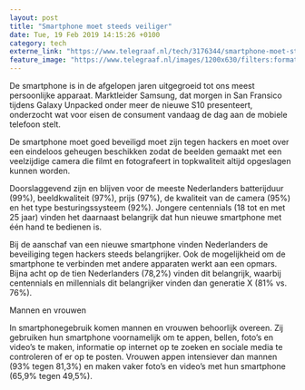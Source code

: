 ```yaml
---
layout: post
title: "Smartphone moet steeds veiliger"
date: Tue, 19 Feb 2019 14:15:26 +0100
category: tech
externe_link: "https://www.telegraaf.nl/tech/3176344/smartphone-moet-steeds-veiliger"
feature_image: "https://www.telegraaf.nl/images/1200x630/filters:format(jpeg):quality(80)/cdn-kiosk-api.telegraaf.nl/6bbcd748-3448-11e9-b2d7-69162ce7dbc0.jpg"
---
```


<p class="intro">De smartphone is in de afgelopen jaren uitgegroeid tot ons meest persoonlijke apparaat. Marktleider Samsung, dat morgen in San Fransico tijdens Galaxy Unpacked onder meer de nieuwe S10 presenteert, onderzocht wat voor eisen de consument vandaag de dag aan de mobiele telefoon stelt.</p> <p>De smartphone moet goed beveiligd moet zijn tegen hackers en moet over een eindeloos geheugen beschikken zodat de beelden gemaakt met een veelzijdige camera die filmt en fotografeert in topkwaliteit altijd opgeslagen kunnen worden.</p><p>Doorslaggevend zijn en blijven voor de meeste Nederlanders batterijduur (99%), beeldkwaliteit (97%), prijs (97%), de kwaliteit van de camera (95%) en het type besturingssysteem (92%). Jongere centennials (18 tot en met 25 jaar) vinden het daarnaast belangrijk dat hun nieuwe smartphone met één hand te bedienen is.</p><p> </p><p>Bij de aanschaf van een nieuwe smartphone vinden Nederlanders de beveiliging tegen hackers steeds belangrijker. Ook de mogelijkheid om de smartphone te verbinden met andere apparaten werkt aan een opmars. Bijna acht op de tien Nederlanders (78,2%) vinden dit belangrijk, waarbij centennials en millennials dit belangrijker vinden dan generatie X (81% vs. 76%).</p><p>Mannen en vrouwen</p><p>In smartphonegebruik komen mannen en vrouwen behoorlijk overeen. Zij gebruiken hun smartphone voornamelijk om te appen, bellen, foto’s en video’s te maken, informatie op internet op te zoeken en sociale media te controleren of er op te posten. Vrouwen appen intensiever dan mannen (93% tegen 81,3%) en maken vaker foto’s en video’s met hun smartphone (65,9% tegen 49,5%).</p>
